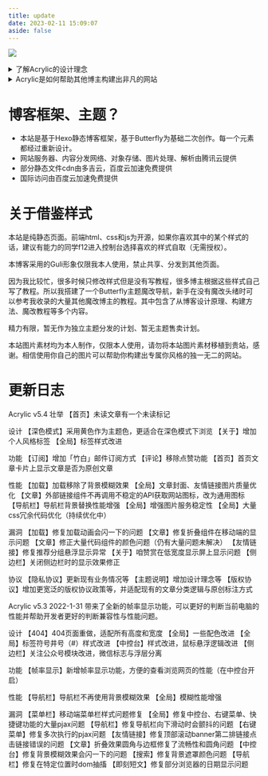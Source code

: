 ```yaml
---
title: update
date: 2023-02-11 15:09:07
aside: false
---
```

<p><a href="https://p.zhheo.com/SLUbQC20390981664510643144.png!blogimg" data-fancybox="images" data-caption="" class="fancybox" data-srcset="https://p.zhheo.com/SLUbQC20390981664510643144.png!blogimg_1600w 1600w"><img src="https://p.zhheo.com/SLUbQC20390981664510643144.png!blogimg" data-lazy-src="https://p.zhheo.com/SLUbQC20390981664510643144.png!blogimg" data-ll-status="loaded" class="entered loaded"></a><div class="img-alt is-center"></div></p>
<details>
<summary>了解Acrylic的设计理念</summary>

<p><strong>让需要获取信息的人高效获取，让随便浏览的人得到惊喜。</strong></p>
<ul>
<li><p><strong>将所需要的信息模块化展现出来</strong><br>使用经典的卡片式设计，并且整个网站通过各个模块的堆叠与配合，形成更为统一、和谐、无上手门槛的浏览体验。第一次来的访客也能轻松看懂整个文章甚至整个博客的内容架构。减少与博客无关的功能。</p>
</li>
<li><p><strong>和谐统一的设计语言</strong><br>全站保持统一的风格，圆角与背景模糊的运用可以让整个站点的精致程度进行提升。使用大量的背景模糊表现层级关系，相比传统卡片通过阴影表现，通过模糊和边框表现的卡片更加简洁清爽。</p>
</li>
<li><p><strong>简易的操作，无操作门槛</strong><br>所有功能位置都经过精心设计，无论是图标的含义、配色都是为了操作来服务的。用户无论是在看博客，还是在用博客，都会感受到独特的简易性。所以大量功能被移除，只为简单的控制体验。</p>
</li>
<li><p><strong>优雅的过渡</strong><br>站点使用了大量的过渡动画，每个动画的时机都精心设计。你可以看出每个窗口、每个信息都是如何出现在你的眼前。包括他们是如何变化、表现什么状态。（灵动球、胶囊音乐等）</p>
</li>
<li><p><strong>丰富的功能扩展</strong><br>Acrylic包含了大量可扩展的功能UI入口。比如导航栏的右侧是扩展功能最高频的入口。并配备「中控台」可以让不常用功能都罗列进来。自定义的右键菜单可以在必要的位置显示独特的信息。简单舒适，流畅自然。</p>
</li>
</ul>
</details>
<details>
<summary>Acrylic是如何帮助其他博主构建出非凡的网站</summary>

<p>博客的和谐统一，便捷高效的设计内核被越来越多的博主所接受，标准化的DOM命名、颜色变量的标准性代码让其他开发者更加方便的借鉴和使用Acrylic的样式。即使没有开源，也很高兴能够看到越来越多的网站认可Acrylic的设计理念，构建出令人兴奋的博客网页。</p>
<p>以下网站是我发现的与Acrylic设计相接近并有自己个性的站点，很高兴我的设计能够帮助越来越多开发者构建属于他们的站点，让我们共同进步。</p>
<ul>
<li><p>主题<br><a target="_blank" rel="noopener external nofollow" href="https://github.com/liuzhihang/halo-theme-hao">Halo Theme Hao</a></p>
</li>
<li><p>博客<br><a target="_blank" rel="noopener external nofollow" href="https://anzhiy.cn/">安知鱼</a></p>
</li>
</ul>
<p>并且我还搭建了一个<a target="_blank" rel="noopener external nofollow" href="https://butterfly.zhheo.com/">Butterfly主题魔改导航</a>，可以作为你的入门教程学习列表。</p>
</details>

# 博客框架、主题？
- 本站是基于Hexo静态博客框架，基于Butterfly为基础二次创作。每一个元素都经过重新设计。
- 网站服务器、内容分发网络、对象存储、图片处理、解析由腾讯云提供
- 部分静态文件cdn由多吉云，百度云加速免费提供
- 国际访问由百度云加速免费提供
# 关于借鉴样式
本站是纯静态页面。前端html、css和js为开源，如果你喜欢其中的某个样式的话，建议有能力的同学f12进入控制台选择喜欢的样式自取（无需授权）。

本博客采用的Guli形象仅限我本人使用，禁止共享、分发到其他页面。

因为我比较忙，很多时候只修改样式但是没有写教程，很多博主根据这些样式自己写了教程。所以我搭建了一个Butterfly主题魔改导航，新手在没有魔改头绪时可以参考我收录的大量其他魔改博主的教程。其中包含了从博客设计原理、构建方法、魔改教程等多个内容。

精力有限，暂无作为独立主题分发的计划、暂无主题售卖计划。

本站图片素材均为本人制作，仅限本人使用，请勿将本站图片素材移植到贵站，感谢。相信使用你自己的图片可以帮助你构建出专属你风格的独一无二的网站。

# 更新日志
Acrylic v5.4
壮举
【首页】未读文章有一个未读标记

设计
【深色模式】采用黄色作为主题色，更适合在深色模式下浏览
【关于】增加个人风格标签
【全局】标签样式改进

功能
【订阅】增加「竹白」邮件订阅方式
【评论】移除点赞功能
【首页】首页文章卡片上显示文章是否为原创文章

性能
【加载】加载移除了背景模糊效果
【全局】文章封面、友情链接图片质量优化
【文章】外部链接组件不再调用不稳定的API获取网站图标，改为通用图标
【导航栏】导航栏背景替换性能增强
【全局】增强图片服务稳定性
【全局】大量css冗余代码优化（持续优化中）

漏洞
【加载】修复加载动画会闪一下的问题
【文章】修复折叠组件在移动端的显示问题
【文章】修正大量代码组件的颜色问题（仍有大量问题未解决）
【友情链接】修复推荐分组悬浮显示异常
【关于】咱赞赏在低宽度显示屏上显示问题
【侧边栏】关闭侧边栏时的显示效果修正

协议
【隐私协议】更新现有业务情况等
【主题说明】增加设计理念等
【版权协议】增加更宽泛的版权协议政策等，并适配现有的文章分类逻辑与原创标注方式

Acrylic v5.3 2022-1-31
带来了全新的帧率显示功能，可以更好的判断当前电脑的性能并帮助开发者更好的判断兼容性与性能问题。

设计
【404】404页面重做，适配所有高度和宽度
【全局】一些配色改进
【全局】标签符号井号（#）样式改进
【中控台】样式改进，鼠标悬浮逻辑改进
【侧边栏】关注公众号模块改进，微信标志与浮层分离

功能
【帧率显示】新增帧率显示功能，方便的查看浏览网页的性能（在中控台开启）

性能
【导航栏】导航栏不再使用背景模糊效果
【全局】模糊性能增强

漏洞
【菜单栏】移动端菜单栏样式问题修复
【全局】修复中控台、右键菜单、快捷键功能的大量pjax问题
【导航栏】修复导航栏向下滑动时会颤抖的问题
【右键菜单】修复多次执行的pjax问题
【友情链接】修复顶部滚动banner第二排链接点击链接错误的问题
【文章】折叠效果圆角与边框修复了流畅性和圆角问题
【中控台】修复背景模糊效果会闪一下的问题
【搜索】修复背景遮罩颜色问题
【导航栏】修复在特定位置时dom抽搐
【即刻短文】修复部分浏览器的日期显示问题